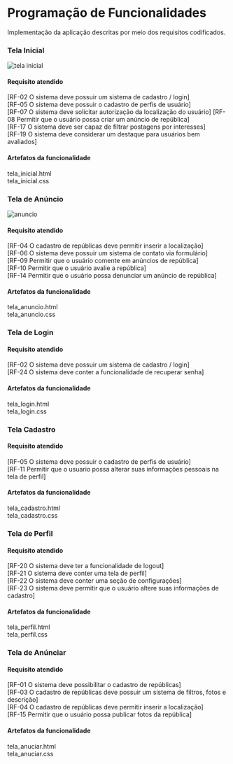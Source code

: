 # Programação de Funcionalidades

Implementação da aplicação descritas por meio dos requisitos codificados. 

### Tela Inicial

<img title="tela inicial" src="https://i.imgur.com/6xIUqNR.jpeg"></td>


#### Requisito atendido

[RF-02 O sistema deve possuir um sistema de cadastro / login]<br>
[RF-05 O sistema deve possuir o cadastro de perfis de usuário]<br>
[RF-07 O sistema deve solicitar autorização da localização do usuário]
[RF-08 Permitir que o usuário possa criar um anúncio de república]<br>
[RF-17 O sistema deve ser capaz de filtrar postagens por interesses]<br>
[RF-19 O sistema deve considerar um destaque para usuários bem avaliados]<br>


#### Artefatos da funcionalidade

tela_inicial.html<br>
tela_inicial.css

### Tela de Anúncio 

<img title="anuncio" src="https://i.imgur.com/jRZYqjR.jpeg">


#### Requisito atendido

[RF-04 O cadastro de repúblicas deve permitir inserir a localização]<br>
[RF-06	O sistema deve possuir um sistema de contato via formulário]<br>
[RF-09	Permitir que o usuário comente em anúncios de república] <br>
[RF-10	Permitir que o usuário avalie a república]<br>
[RF-14	Permitir que o usuário possa denunciar um anúncio de república]<br>

#### Artefatos da funcionalidade

tela_anuncio.html<br>
tela_anuncio.css

### Tela de Login

#### Requisito atendido

[RF-02 O sistema deve possuir um sistema de cadastro / login]<br>
[RF-24	O sistema deve conter a funcionalidade de recuperar senha]<br>

#### Artefatos da funcionalidade

tela_login.html<br>
tela_login.css


### Tela Cadastro


#### Requisito atendido

[RF-05 O sistema deve possuir o cadastro de perfis de usuário]<br>
[RF-11 Permitir que o usuario possa alterar suas informações pessoais na tela de perfil]<br>


#### Artefatos da funcionalidade

tela_cadastro.html<br>
tela_cadastro.css

### Tela de Perfil 


#### Requisito atendido

[RF-20 O sistema deve ter a funcionalidade de logout]<br>
[RF-21 O sistema deve conter uma tela de perfil]<br>
[RF-22 O sistema deve conter uma seção de configurações]<br>
[RF-23 O sistema deve permitir que o usuário altere suas informações de cadastro]<br>


#### Artefatos da funcionalidade

tela_perfil.html<br>
tela_perfil.css

### Tela de Anúnciar 


#### Requisito atendido

[RF-01 O sistema deve possibilitar o cadastro de repúblicas]<br>
[RF-03 O cadastro de repúblicas deve possuir um sistema de filtros, fotos e descrição]<br>
[RF-04 O cadastro de repúblicas deve permitir inserir a localização]<br>
[RF-15	Permitir que o usuário possa publicar fotos da república]<br>


#### Artefatos da funcionalidade

tela_anuciar.html<br>
tela_anuciar.css

